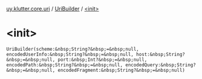 [uy.klutter.core.uri](../index.md) / [UriBuilder](index.md) / [&lt;init&gt;](.)


# &lt;init&gt;
`UriBuilder(scheme:&nbsp;String?&nbsp;=&nbsp;null, encodedUserInfo:&nbsp;String?&nbsp;=&nbsp;null, host:&nbsp;String?&nbsp;=&nbsp;null, port:&nbsp;Int?&nbsp;=&nbsp;null, encodedPath:&nbsp;String?&nbsp;=&nbsp;null, encodedQuery:&nbsp;String?&nbsp;=&nbsp;null, encodedFragment:&nbsp;String?&nbsp;=&nbsp;null)`


